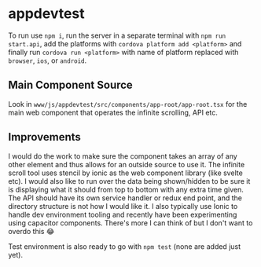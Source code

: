 # appdevtest

To run use `npm i`, run the server in a separate terminal with `npm run start.api`, add the platforms with `cordova platform add <platform>` and finally run `cordova run <platform>` with name of platform replaced with `browser`, `ios`, or `android`.

## Main Component Source

Look in `www/js/appdevtest/src/components/app-root/app-root.tsx` for the main web component that operates the infinite scrolling, API etc.

## Improvements

I would do the work to make sure the component takes an array of any other element and thus allows for an outside source to use it. The infinite scroll tool uses stencil by ionic as the web component library (like svelte etc). I would also like to run over the data being shown/hidden to be sure it is displaying what it should from top to bottom with any extra time given. The API should have its own service handler or redux end point, and the directory structure is not how I would like it. I also typically use Ionic to handle dev environment tooling and recently have been experimenting using capacitor components. There's more I can think of but I don't want to overdo this 😂

Test environment is also ready to go with `npm test` (none are added just yet).